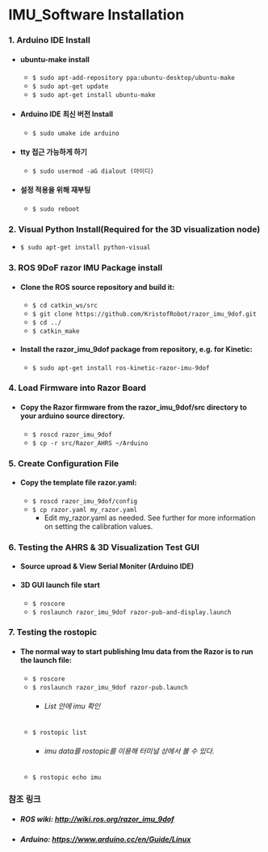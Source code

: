 IMU_Software Installation
=========================
### 1. Arduino IDE Install
+  ####  ubuntu-make install
   - `$ sudo apt-add-repository ppa:ubuntu-desktop/ubuntu-make`
   - `$ sudo apt-get update`
   - `$ sudo apt-get install ubuntu-make`
+  #### Arduino IDE 최신 버전 Install
   - `$ sudo umake ide arduino`
+  #### tty 접근 가능하게 하기
   - `$ sudo usermod -aG dialout (아이디)`
+  #### 설정 적용을 위해 재부팅
   - `$ sudo reboot`

### 2. Visual Python Install(Required for the 3D visualization node)
   - `$ sudo apt-get install python-visual`

### 3. ROS 9DoF razor IMU Package install
+ #### Clone the ROS source repository and build it:
   - `$ cd catkin_ws/src`
   - `$ git clone https://github.com/KristofRobot/razor_imu_9dof.git`
   - `$ cd ../`
   - `$ catkin_make`
+ #### Install the razor_imu_9dof package from repository, e.g. for Kinetic:
   - `$ sudo apt-get install ros-kinetic-razor-imu-9dof`

### 4. Load Firmware into Razor Board
+ #### Copy the Razor firmware from the razor_imu_9dof/src directory to your arduino source directory.
   - `$ roscd razor_imu_9dof`
   - `$ cp -r src/Razor_AHRS ~/Arduino`
   
### 5. Create Configuration File
+ #### Copy the template file razor.yaml:
   - `$ roscd razor_imu_9dof/config`
   - `$ cp razor.yaml my_razor.yaml`
     * Edit my_razor.yaml as needed. See further for more information on setting the calibration values.
     
### 6. Testing the AHRS & 3D Visualization Test GUI
+ #### Source uproad & View Serial Moniter (Arduino IDE)
+ #### 3D GUI launch file start
   - `$ roscore`
   - `$ roslaunch razor_imu_9dof razor-pub-and-display.launch`
   
### 7. Testing the rostopic
+ #### The normal way to start publishing Imu data from the Razor is to run the launch file:
   - `$ roscore`
   - `$ roslaunch razor_imu_9dof razor-pub.launch`
        * ###### List 안에 imu 확인
   - `$ rostopic list`
        * ###### imu data를 rostopic를 이용해 터미널 상에서 볼 수 있다.
   - `$ rostopic echo imu`




### 참조 링크
+ ##### ROS wiki: http://wiki.ros.org/razor_imu_9dof
+ ##### Arduino: https://www.arduino.cc/en/Guide/Linux
